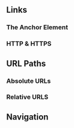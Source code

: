 ## Links
### The Anchor Element
### HTTP & HTTPS
## URL Paths
### Absolute URLs
### Relative URLS
## Navigation
